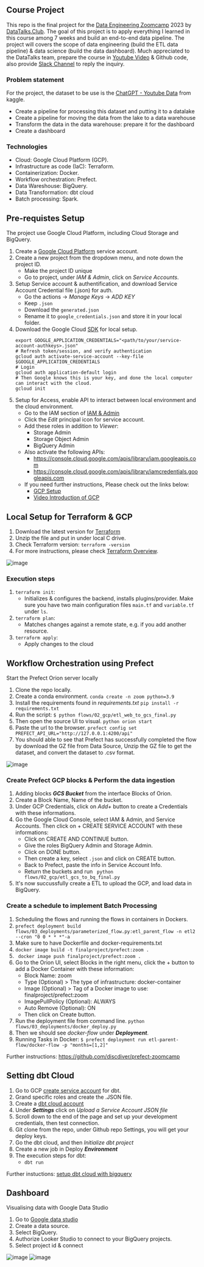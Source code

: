 ## Course Project
This repo is the final project for the [Data Engineering Zoomcamp](https://github.com/DataTalksClub/data-engineering-zoomcamp) 2023 by [DataTalks.Club](datatalks.club). The goal of this project is to apply everything I learned in this course among 7 weeks and build an end-to-end data pipeline. The project will covers the scope of data engineering (build the ETL data pipeline) & data science (build the data dashboard). Much appreciated to the DataTalks team, prepare the course in [Youtube Video](https://www.youtube.com/watch?v=-zpVha7bw5A&list=PL3MmuxUbc_hJed7dXYoJw8DoCuVHhGEQb) & Github code, also provide [Slack Channel](https://datatalks.club/slack.html) to reply the inquiry. 

### Problem statement

For the project, the dataset to be use is the [ChatGPT - Youtube Data](https://www.kaggle.com/datasets/dekomorisanae09/chatgpt-youtube-analysis-data) from kaggle.

* Create a pipeline for processing this dataset and putting it to a datalake
* Create a pipeline for moving the data from the lake to a data warehouse
* Transform the data in the data warehouse: prepare it for the dashboard
* Create a dashboard

### Technologies 

* Cloud: Google Cloud Platform (GCP).
* Infrastructure as code (IaC): Terraform.
* Containerization: Docker.
* Workflow orchestration: Prefect.
* Data Wareshouse: BigQuery.
* Data Transformation: dbt cloud
* Batch processing: Spark.

## Pre-requistes Setup
The project use Google Cloud Platform, including Cloud Storage and BigQuery. 
1. Create a [Google Cloud Platform](https://cloud.google.com/) service account.
2. Create a new project from the dropdown menu, and note down the project ID.
   * Make the project ID unique
   * Go to project, under *IAM & Admin*, click on *Service Accounts*.
3. Setup Service account & authentification, and download Service Account Credential file (.json) for auth. 
   * Go the actions -> *Manage Keys* -> *ADD KEY*
   * Keep ```.json```
   * Download the ```generated.json```
   * Rename it to ```google_credentials.json``` and store it in your local folder. 
4. Download the Google Cloud [SDK](https://cloud.google.com/sdk/docs/quickstart) for local setup.
   ``` shell 
   export GOOGLE_APPLICATION_CREDENTIALS="<path/to/your/service-account-authkeys>.json" 
   # Refresh token/session, and verify authentication
   gcloud auth activate-service-account --key-file $GOOGLE_APPLICATION_CREDENTIALS
   # Login
   gcloud auth application-default login
   # Then Google knows this is your key, and done the local computer can interact with the cloud.
   gcloud init
   ```
5. Setup for Access, enable API to interact between local environment and the cloud environment.
   * Go to the IAM section of [IAM & Admin](https://console.cloud.google.com/iam-admin/iam)
   * Click the *Edit* principal icon for service account.
   * Add these roles in addition to *Viewer*: 
      * Storage Admin
      * Storage Object Admin
      * BigQuery Admin
   * Also activate the following APIs:
      * https://console.cloud.google.com/apis/library/iam.googleapis.com
      * https://console.cloud.google.com/apis/library/iamcredentials.googleapis.com
   * If you need further instructions, Please check out the links below:
      * [GCP Setup](https://github.com/DataTalksClub/data-engineering-zoomcamp/blob/main/week_1_basics_n_setup/1_terraform_gcp/2_gcp_overview.md)
      * [Video Introduction of GCP](https://www.youtube.com/watch?v=18jIzE41fJ4&list=PL3MmuxUbc_hJed7dXYoJw8DoCuVHhGEQb&index=3)

## Local Setup for Terraform & GCP
1. Download the latest version for [Terraform](https://www.terraform.io/downloads)
2. Unzip the file and put in under local C drive.
3. Check Terraform version: ```terraform -version```
4. For more instructions, please check [Terraform Overview](https://github.com/DataTalksClub/data-engineering-zoomcamp/blob/main/week_1_basics_n_setup/1_terraform_gcp/1_terraform_overview.md).

![image](https://user-images.githubusercontent.com/88218047/227323239-e0b17c8c-8680-4a36-8a7e-394a3ddc512d.png)


### Execution steps
1. ``` terraform init ```: 
   * Initializes & configures the backend, installs plugins/provider. Make sure you have two main configuration files ```main.tf``` and ```variable.tf``` under ```ls```.
2. ``` terraform plan ```:
   * Matches changes against a remote state, e.g. if you add another resource.
3. ``` terraform apply ```:
   * Apply changes to the cloud

## Workflow Orchestration using Prefect
Start the Prefect Orion server locally
1. Clone the repo locally.
2. Create a conda environment. ```conda create -n zoom python=3.9```
3. Install the requirements found in *requirements.txt* ```pip install -r requirements.txt```
3. Run the script: ```$ python flows/02_gcp/etl_web_to_gcs_final.py```
4. Then open the source UI to visual. ```python orion start``` 
5. Paste the url to the browser. ```prefect config set PREFECT_API_URL="http://127.0.0.1:4200/api"```
6. You should able to see that Prefect has successfully completed the flow by download the GZ file from Data Source, Unzip the GZ file to get the dataset, and convert the dataset to .csv format.

![image](https://user-images.githubusercontent.com/88218047/227322470-64ccf98c-afe0-42c3-9f75-622db1aa5980.png)

### Create Prefect GCP blocks & Perform the data ingestion
1. Adding blocks ***GCS Bucket*** from the interface Blocks of Orion.
2. Create a Block Name, Name of the bucket.
3. Under GCP Credentials, click on *Add+* button to create a Credentials with these informations.
3. Go the Google Cloud Console, select IAM & Admin, and Service Accounts. Then click on + CREATE SERVICE ACCOUNT with these informations: 
   * Click on CREATE AND CONTINUE button.
   * Give the roles BigQuery Admin and Storage Admin.
   * Click on DONE button.
   * Then create a key, select ```.json``` and click on CREATE button.
   * Back to Prefect, paste the info in Service Account Info.
   * Return the buckets and run ``` python flows/02_gcp/etl_gcs_to_bq_final.py```
4. It's now succussfully create a ETL to upload the GCP, and load data in BigQuery.

### Create a schedule to implement Batch Processing
1. Scheduling the flows and running the flows in containers in Dockers.
2. ```prefect deployment build flows/03_deployments/parameterized_flow.py:etl_parent_flow -n etl2 --cron "0 0 * * *"-a```
3. Make sure to have Dockerfile and docker-requirements.txt
4. ```docker image build -t finalproject/prefect:zoom .```
5. ``` docker image push finalproject/prefect:zoom .```
6. Go to the Orion UI, select Blocks in the right menu, click the + button to add a Docker Container with these information:
	* Block Name: zoom
	* Type (Optional) > The type of infrastructure: docker-container
	* Image (Optional) > Tag of a Docker image to use: finalproject/prefect:zoom
	* ImagePullPolicy (Optional): ALWAYS
	* Auto Remove (Optional): ON
   * Then click on Create button.
7. Run the deployment file from command line. ```python flows/03_deployments/docker_deploy.py```
8. Then we should see *docker-flow* under ***Deployment***.
9. Running Tasks in Docker: ```$ prefect deployment run etl-parent-flow/docker-flow -p "months=[1,2]"```

Further instructions: https://github.com/discdiver/prefect-zoomcamp

## Setting dbt Cloud
1. Go to GCP [create service account](https://console.cloud.google.com/apis/credentials/wizard) for dbt.
2. Grand specific roles and create the .JSON file.
3. Create a [dbt cloud account](https://www.getdbt.com/signup/)
4. Under ***Settings*** click on *Upload a Service Account JSON file*
5. Scroll down to the end of the page and set up your development credentials, then test connection.
6. Git clone from the repo, under Github repo Settings, you will get your deploy keys. 
7. Go the dbt cloud, and then *Initialize dbt project*
8. Create a new job in Deploy ***Environment***
9. The execution steps for dbt:
   * ```dbt run ```


Further instuctions: [setup dbt cloud with bigquery](https://github.com/DataTalksClub/data-engineering-zoomcamp/blob/main/week_4_analytics_engineering/dbt_cloud_setup.md)


## Dashboard
Visualising data with Google Data Studio
1. Go to [Google data studio](https://lookerstudio.google.com/u/0/)
2. Create a data source. 
3. Select BigQuery.
4. Authorize Looker Studio to connect to your BigQuery projects.
5. Select project id & connect

![image](https://user-images.githubusercontent.com/88218047/227397441-9e0b8304-822f-4591-8133-3befe33e36a4.png)
![image](https://user-images.githubusercontent.com/88218047/227824115-004d10a4-d221-455e-9ea8-59a649ec6ab0.png)
